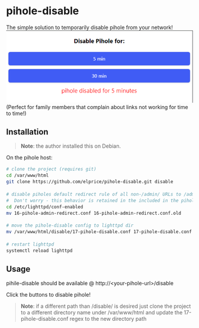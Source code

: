 # pihole-disable

The simple solution to temporarily disable pihole from your network! 
![Alt text](image.png)  
(Perfect for family members that complain about links not working for time to time!) 

## Installation
> **Note**: the author installed this on Debian.

On the pihole host:
```sh
# clone the project (requires git)
cd /var/www/html
git clone https://github.com/elprice/pihole-disable.git disable

# disable piholes default redirect rule of all non-/admin/ URLs to /admin/ by renaming it. 
#  Don't worry - this behavior is retained in the included in the pihole-disable config.
cd /etc/lighttpd/conf-enabled
mv 16-pihole-admin-redirect.conf 16-pihole-admin-redirect.conf.old

# move the pihole-disable config to lighttpd dir 
mv /var/www/html/disable/17-pihole-disable.conf 17-pihole-disable.conf

# restart lighttpd
systemctl reload lighttpd
```

## Usage
pihile-disable should be available @ http://\<your-pihole-url\>/disable

Click the buttons to disable pihole!

> **Note**: if a different path than /disable/ is desired just clone the project to a different directory name under /var/www/html and update the 17-pihole-disable.conf regex to the new directory path
